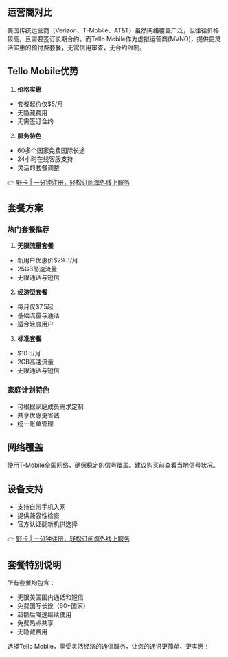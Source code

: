 ## **运营商对比**

美国传统运营商（Verizon、T-Mobile、AT&T）虽然网络覆盖广泛，但往往价格较高，且需要签订长期合约。而Tello Mobile作为虚拟运营商(MVNO)，提供更灵活实惠的预付费套餐，无需信用审查，无合约限制。

## **Tello Mobile优势**

1. **价格实惠**
- 套餐起价仅$5/月
- 无隐藏费用
- 无需签订合约

2. **服务特色**
- 60多个国家免费国际长途
- 24小时在线客服支持
- 灵活的套餐调整

👉 [野卡 | 一分钟注册，轻松订阅海外线上服务](https://bit.ly/bewildcard)

## **套餐方案**

### **热门套餐推荐**

1. **无限流量套餐**
- 新用户优惠价$29.3/月
- 25GB高速流量
- 无限通话与短信

2. **经济型套餐**
- 每月仅$7.5起
- 基础流量与通话
- 适合轻度用户

3. **标准套餐**
- $10.5/月
- 2GB高速流量
- 无限通话与短信

### **家庭计划特色**

- 可根据家庭成员需求定制
- 共享优惠更省钱
- 统一账单管理

## **网络覆盖**

使用T-Mobile全国网络，确保稳定的信号覆盖。建议购买前查看当地信号状况。

## **设备支持**

- 支持自带手机入网
- 提供兼容性检查
- 官方认证翻新机供选择

👉 [野卡 | 一分钟注册，轻松订阅海外线上服务](https://bit.ly/bewildcard)

## **套餐特别说明**

所有套餐均包含：
- 无限美国国内通话和短信
- 免费国际长途（60+国家）
- 超额后降速继续使用
- 免费热点共享
- 无隐藏费用

选择Tello Mobile，享受灵活经济的通信服务，让您的通讯更简单、更实惠！